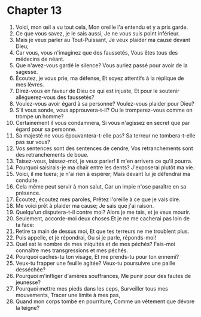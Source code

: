 # Chapter 13

1. Voici, mon œil a vu tout cela, Mon oreille l'a entendu et y a pris garde.
2. Ce que vous savez, je le sais aussi, Je ne vous suis point inférieur.
3. Mais je veux parler au Tout-Puissant, Je veux plaider ma cause devant Dieu;
4. Car vous, vous n'imaginez que des faussetés, Vous êtes tous des médecins de néant.
5. Que n'avez-vous gardé le silence? Vous auriez passé pour avoir de la sagesse.
6. Écoutez, je vous prie, ma défense, Et soyez attentifs à la réplique de mes lèvres.
7. Direz-vous en faveur de Dieu ce qui est injuste, Et pour le soutenir alléguerez-vous des faussetés?
8. Voulez-vous avoir égard à sa personne? Voulez-vous plaider pour Dieu?
9. S'il vous sonde, vous approuvera-t-il? Ou le tromperez-vous comme on trompe un homme?
10. Certainement il vous condamnera, Si vous n'agissez en secret que par égard pour sa personne.
11. Sa majesté ne vous épouvantera-t-elle pas? Sa terreur ne tombera-t-elle pas sur vous?
12. Vos sentences sont des sentences de cendre, Vos retranchements sont des retranchements de boue.
13. Taisez-vous, laissez-moi, je veux parler! Il m'en arrivera ce qu'il pourra.
14. Pourquoi saisirais-je ma chair entre les dents? J'exposerai plutôt ma vie.
15. Voici, il me tuera; je n'ai rien à espérer; Mais devant lui je défendrai ma conduite.
16. Cela même peut servir à mon salut, Car un impie n'ose paraître en sa présence.
17. Écoutez, écoutez mes paroles, Prêtez l'oreille à ce que je vais dire.
18. Me voici prêt à plaider ma cause; Je sais que j'ai raison.
19. Quelqu'un disputera-t-il contre moi? Alors je me tais, et je veux mourir.
20. Seulement, accorde-moi deux choses Et je ne me cacherai pas loin de ta face:
21. Retire ta main de dessus moi, Et que tes terreurs ne me troublent plus.
22. Puis appelle, et je répondrai, Ou si je parle, réponds-moi!
23. Quel est le nombre de mes iniquités et de mes péchés? Fais-moi connaître mes transgressions et mes péchés.
24. Pourquoi caches-tu ton visage, Et me prends-tu pour ton ennemi?
25. Veux-tu frapper une feuille agitée? Veux-tu poursuivre une paille desséchée?
26. Pourquoi m'infliger d'amères souffrances, Me punir pour des fautes de jeunesse?
27. Pourquoi mettre mes pieds dans les ceps, Surveiller tous mes mouvements, Tracer une limite à mes pas,
28. Quand mon corps tombe en pourriture, Comme un vêtement que dévore la teigne?

